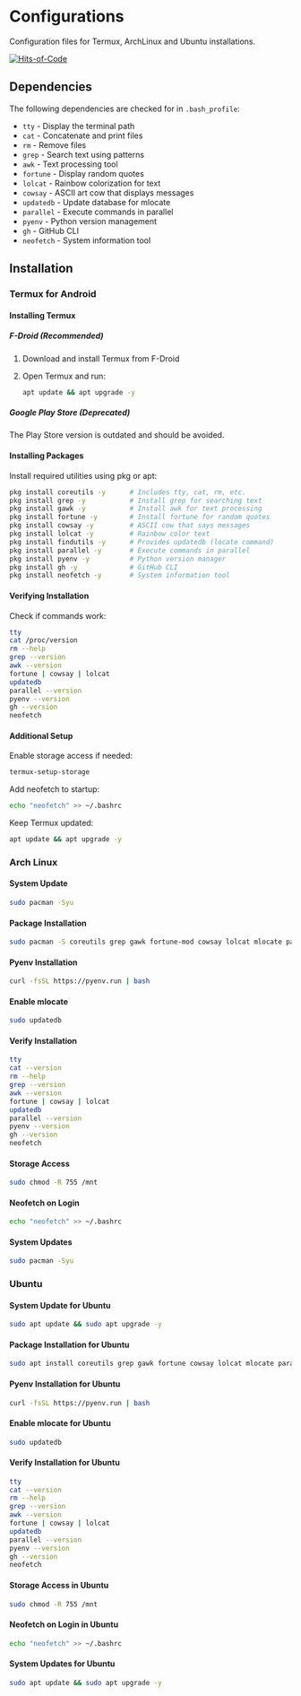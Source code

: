 # Configurations

Configuration files for Termux, ArchLinux and Ubuntu installations.

[![Hits-of-Code](https://hitsofcode.com/github/linusjf/Configurations?branch=main)](https://hitsofcode.com/github/linusjf/Configurations/view?branch=main)

## Dependencies

The following dependencies are checked for in `.bash_profile`:

- `tty` - Display the terminal path
- `cat` - Concatenate and print files
- `rm` - Remove files
- `grep` - Search text using patterns
- `awk` - Text processing tool
- `fortune` - Display random quotes
- `lolcat` - Rainbow colorization for text
- `cowsay` - ASCII art cow that displays messages
- `updatedb` - Update database for mlocate
- `parallel` - Execute commands in parallel
- `pyenv` - Python version management
- `gh` - GitHub CLI
- `neofetch` - System information tool

## Installation

### Termux for Android

#### Installing Termux

##### F-Droid (Recommended)

1. Download and install Termux from F-Droid
2. Open Termux and run:

   ```bash
   apt update && apt upgrade -y
   ```

##### Google Play Store (Deprecated)

The Play Store version is outdated and should be avoided.

#### Installing Packages

Install required utilities using pkg or apt:

```bash
pkg install coreutils -y      # Includes tty, cat, rm, etc.
pkg install grep -y           # Install grep for searching text
pkg install gawk -y           # Install awk for text processing
pkg install fortune -y        # Install fortune for random quotes
pkg install cowsay -y         # ASCII cow that says messages
pkg install lolcat -y         # Rainbow color text
pkg install findutils -y      # Provides updatedb (locate command)
pkg install parallel -y       # Execute commands in parallel
pkg install pyenv -y          # Python version manager
pkg install gh -y             # GitHub CLI
pkg install neofetch -y       # System information tool
```

#### Verifying Installation

Check if commands work:

```bash
tty
cat /proc/version
rm --help
grep --version
awk --version
fortune | cowsay | lolcat
updatedb
parallel --version
pyenv --version
gh --version
neofetch
```

#### Additional Setup

Enable storage access if needed:

```bash
termux-setup-storage
```

Add neofetch to startup:

```bash
echo "neofetch" >> ~/.bashrc
```

Keep Termux updated:

```bash
apt update && apt upgrade -y
```

### Arch Linux

#### System Update

```bash
sudo pacman -Syu
```

#### Package Installation

```bash
sudo pacman -S coreutils grep gawk fortune-mod cowsay lolcat mlocate parallel pyenv github-cli neofetch
```

#### Pyenv Installation

```bash
curl -fsSL https://pyenv.run | bash
```

#### Enable mlocate

```bash
sudo updatedb
```

#### Verify Installation

```bash
tty
cat --version
rm --help
grep --version
awk --version
fortune | cowsay | lolcat
updatedb
parallel --version
pyenv --version
gh --version
neofetch
```

#### Storage Access

```bash
sudo chmod -R 755 /mnt
```

#### Neofetch on Login

```bash
echo "neofetch" >> ~/.bashrc
```

#### System Updates

```bash
sudo pacman -Syu
```

### Ubuntu

#### System Update for Ubuntu

```bash
sudo apt update && sudo apt upgrade -y
```

#### Package Installation for Ubuntu

```bash
sudo apt install coreutils grep gawk fortune cowsay lolcat mlocate parallel gh neofetch -y
```

#### Pyenv Installation for Ubuntu

```bash
curl -fsSL https://pyenv.run | bash
```

#### Enable mlocate for Ubuntu

```bash
sudo updatedb
```

#### Verify Installation for Ubuntu

```bash
tty
cat --version
rm --help
grep --version
awk --version
fortune | cowsay | lolcat
updatedb
parallel --version
pyenv --version
gh --version
neofetch
```

#### Storage Access in Ubuntu

```bash
sudo chmod -R 755 /mnt
```

#### Neofetch on Login in Ubuntu

```bash
echo "neofetch" >> ~/.bashrc
```

#### System Updates for Ubuntu

```bash
sudo apt update && sudo apt upgrade -y
```
